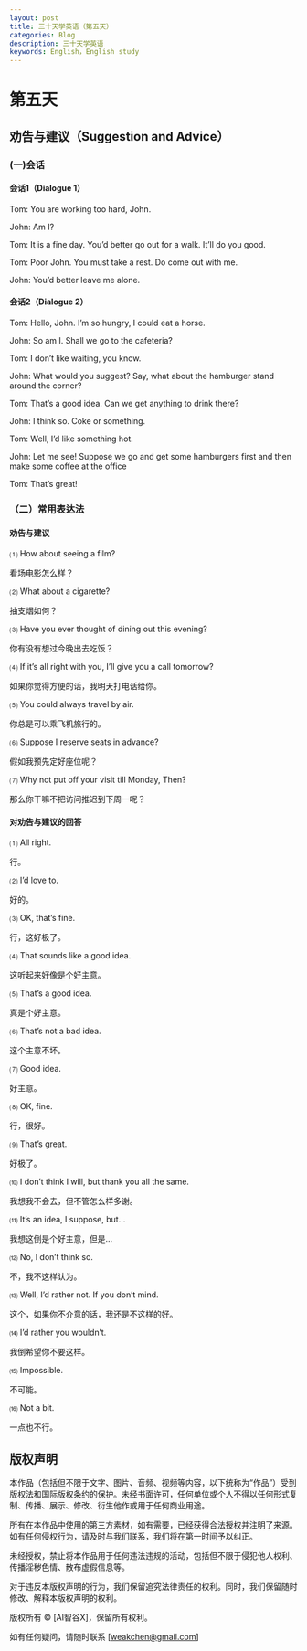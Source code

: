 ```yaml
---
layout: post
title: 三十天学英语（第五天）
categories: Blog
description: 三十天学英语
keywords: English，English study
---
```


# 第五天

## 劝告与建议（Suggestion and Advice）

### (一)会话

#### 会话1（Dialogue 1）

Tom: You are working too hard, John.

John: Am I?

Tom: It is a fine day. You’d better go out for a walk. It’ll do you good.

Tom: Poor John. You must take a rest. Do come out with me.

John: You’d better leave me alone.

#### 会话2（Dialogue 2）

Tom: Hello, John. I’m so hungry, I could eat a horse.

John: So am I. Shall we go to the cafeteria?

Tom: I don’t like waiting, you know.

John: What would you suggest? Say, what about the hamburger stand around the corner?

Tom: That’s a good idea. Can we get anything to drink there?

John: I think so. Coke or something.

Tom: Well, I’d like something hot.

John: Let me see! Suppose we go and get some hamburgers first and then make some coffee at the office

Tom: That’s great!

### （二）常用表达法

#### 劝告与建议

⑴ How about seeing a film?
   
   看场电影怎么样？

⑵ What about a cigarette?
   
   抽支烟如何？

⑶ Have you ever thought of dining out this evening?
   
   你有没有想过今晚出去吃饭？

⑷ If it’s all right with you, I’ll give you a call tomorrow?
   
   如果你觉得方便的话，我明天打电话给你。

⑸ You could always travel by air.
   
   你总是可以乘飞机旅行的。

⑹ Suppose I reserve seats in advance?
   
   假如我预先定好座位呢？

⑺ Why not put off your visit till Monday, Then?
   
   那么你干嘛不把访问推迟到下周一呢？

#### 对劝告与建议的回答

⑴ All right. 

行。

⑵ I’d love to. 

好的。

⑶ OK, that’s fine.

行，这好极了。

⑷ That sounds like a good idea.

这听起来好像是个好主意。

⑸ That’s a good idea.

真是个好主意。

⑹ That’s not a bad idea.

这个主意不坏。

⑺ Good idea.

好主意。

⑻ OK, fine.

行，很好。

⑼ That’s great.

好极了。

⑽ I don’t think I will, but thank you all the same. 

我想我不会去，但不管怎么样多谢。

⑾ It’s an idea, I suppose, but…

我想这倒是个好主意，但是…

⑿ No, I don’t think so.

不，我不这样认为。

⒀ Well, I’d rather not. If you don’t mind.  

这个，如果你不介意的话，我还是不这样的好。

⒁ I’d rather you wouldn’t.

我倒希望你不要这样。

⒂ Impossible. 

不可能。

⒃ Not a bit.

一点也不行。

## 版权声明

本作品（包括但不限于文字、图片、音频、视频等内容，以下统称为“作品”）受到版权法和国际版权条约的保护。未经书面许可，任何单位或个人不得以任何形式复制、传播、展示、修改、衍生他作或用于任何商业用途。

所有在本作品中使用的第三方素材，如有需要，已经获得合法授权并注明了来源。如有任何侵权行为，请及时与我们联系，我们将在第一时间予以纠正。

未经授权，禁止将本作品用于任何违法违规的活动，包括但不限于侵犯他人权利、传播淫秽色情、散布虚假信息等。

对于违反本版权声明的行为，我们保留追究法律责任的权利。同时，我们保留随时修改、解释本版权声明的权利。

版权所有 © [AI智谷X]，保留所有权利。

如有任何疑问，请随时联系 [weakchen@gmail.com]

